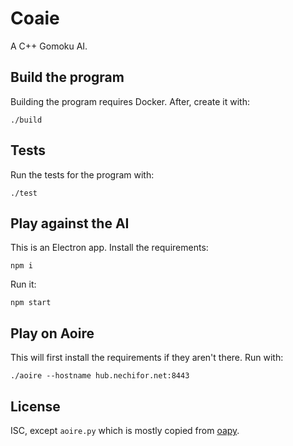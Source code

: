 # Coaie

A C++ Gomoku AI.

## Build the program

Building the program requires Docker. After, create it with:

    ./build

## Tests

Run the tests for the program with:

    ./test

## Play against the AI

This is an Electron app. Install the requirements:

    npm i

Run it:

    npm start

## Play on Aoire

This will first install the requirements if they aren't there. Run with:

    ./aoire --hostname hub.nechifor.net:8443

## License

ISC, except `aoire.py` which is mostly copied from
[oapy](https://github.com/dprgarner/oapy).
